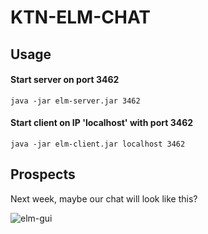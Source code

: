 KTN-ELM-CHAT
===========

## Usage

#### Start server on port 3462
```
java -jar elm-server.jar 3462
```


#### Start client on IP 'localhost' with port 3462
```
java -jar elm-client.jar localhost 3462
```

## Prospects

Next week, maybe our chat will look like this?

![elm-gui](https://raw.github.com/larseen/KTN-ELM-CHAT/master/documentation/resources/elm-gui.png "ELM GUI")
